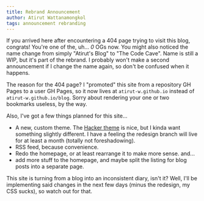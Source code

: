 ```yaml
---
title: Rebrand Announcement
author: Atirut Wattanamongkol
tags: announcement rebranding
---
```


If you arrived here after encountering a 404 page trying to visit this blog, congrats! You're one of the, uh... *0* OGs now. You might also noticed the name change from simply "Atirut's Blog" to "The Code Cave". Name is still a WIP, but it's part of the rebrand. I probably won't make a second announcement if I change the name again, so don't be confused when it happens.

The reason for the 404 page? I "promoted" this site from a repository GH Pages to a user GH Pages, so it now lives at `atirut-w.github.io` instead of `atirut-w.github.io/blog`. Sorry about rendering your one or two bookmarks useless, by the way.

Also, I've got a few things planned for this site...
- A new, custom theme. The [Hacker theme](https://github.com/pages-themes/hacker) is nice, but I kinda want something slightly different. I have a feeling the redesign branch will live for at least a month (totally not foreshadowing).
- RSS feed, because convenience.
- Redo the homepage, or at least rearrange it to make more sense. and...
- add more stuff to the homepage, and maybe split the listing for blog posts into a separate page.

This site is turning from a blog into an inconsistent diary, isn't it? Well, I'll be implementing said changes in the next few days (minus the redesign, my CSS sucks), so watch out for that.
